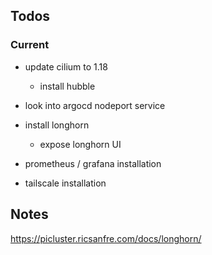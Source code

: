 ## Todos

### Current

- update cilium to 1.18
  - install hubble

- look into argocd nodeport service

- install longhorn
  - expose longhorn UI

- prometheus / grafana installation

- tailscale installation

## Notes

<https://picluster.ricsanfre.com/docs/longhorn/>
